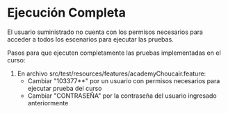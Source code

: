 # Ejecución Completa

El usuario suministrado no cuenta con los permisos necesarios para acceder a todos los escenarios para 
ejecutar las pruebas.

Pasos para que ejecuten completamente las pruebas implementadas en el curso:

1. En archivo src/test/resources/features/academyChoucair.feature:
	- Cambiar "103377**" por un usuario con permisos necesarios para ejecutar prueba del curso
	- Cambiar "CONTRASEÑA" por la contraseña del usuario ingresado anteriormente



	
